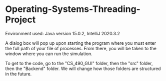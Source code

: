 # Operating-Systems-Threading-Project

Environment used: Java version 15.0.2, IntelliJ 2020.3.2

A dialog box will pop up upon starting the program where you must enter the full path of your file of processes.
From there, you will be taken to the window where you can run the simulation.

To get to the code, go to the "CS_490_GUI" folder, then the "src" folder, then the "Backend" folder.
We will change how those folders are structured in the future.
